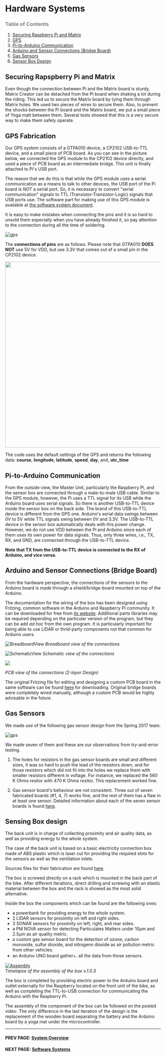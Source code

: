 Hardware Systems
=======
### <span style="color:grey">Table of Contents</span>

1. [Securing Raspberry Pi and Matrix](#matrix)
2. [GPS](#gps)
3. [Pi-to-Arduino Communication](#commo)
4. [Arduino and Sensor Connections (Bridge Board)](#arduino)
5. [Gas Sensors](#gas)
6. [Sensor Box Design](#box)


<a name="matrix"></a>
## Securing Rapspberry Pi and Matrix
Even though the connection between Pi and the Matrix board is sturdy, Matrix Creator can be detached from the Pi board when shaking a lot during the riding. This led us to secure the Matrix board by tying them through Matrix holes. We used two pieces of wires to secure them. Also, to prevent the shocks between the Pi board and the Matrix board, we put a small piece of Yoga matt between them. Several tests showed that this is a very secure way to make them safely operate. 


<a name="gps"></a>
## GPS Fabrication
Our GPS system consists of a GTPA010 device, a CP2102 USB-to-TTL device, and a small piece of PCB board. As you can see in the picture below, we connected the GPS module to the CP2102 device directly, and used a piece of PCB board as an intermediate bridge. This unit is finally attached to Pi's USB port. 

The reason that we do this is that while the GPS module uses a serial communication as a means to talk to other devices, the USB port of the Pi board is *NOT* a serial port. So, it is necessary to convert "serial communication" signals to TTL (Transistor-Transistor-Logic) signals that USB ports use. The software part for making use of this GPS module is available at [the software system document](software.md).

It is easy to make mistakes when connecting the pins and it is so hard to unsold them especially when you have already finished it, so pay attention to the connection during all the time of soldering. 

![gps](https://github.com/cledantec/Cycle-Atlanta-SLaB/blob/master/images/gps2.jpg?raw=true)

The **connections of pins** are as follows. Please note that GTPA010 **DOES NOT** use 5V for VDD, but use 3.3V that comes out of a small pin in the CP2102 device. 

<img src="https://github.com/cledantec/Cycle-Atlanta-SLaB/blob/master/images/gpsStructure4.png?raw=true" width=600px>

The code uses the default settings of the GPS and returns the following data: **course**, **longitude**, **latitude**, **speed**, **day**, and, **utc_time**

   
<a name="commo"></a>
## Pi-to-Arduino Communication
From the outside view, the Master Unit, particularly the Raspberry Pi, and the sensor box are connected through a male-to-male USB cable. Similar to the GPS module, however, the Pi uses a TTL signal for its USB while the Arduino board uses serial signals. So there is another USB-to-TTL device inside the sensor box on the back side. The brand of this USB-to-TTL device is different from the GPS one. Arduino's serial data swings between 0V to 5V while TTL signals swing between 0V and 3.3V. The USB-to-TTL device in the sensor box automatically deals with this power change. However, we do not use VDD between the Pi and Arduino since each of them uses its own power for data signals. Thus, only three wires, i.e., TX, RX, and GND, are connected through the USB-to-TTL device. 

**Note that TX from the USB-to-TTL device is connected to the RX of Arduino, and vice versa.**


<a name="arduino"></a>
## Arduino and Sensor Connections (Bridge Board)
From the hardware perspective, the connections of the sensors to the Arduino board is made through a shield/bridge-board mounted on top of the Arduino.

The documentation for the wiring of the box has been designed using Fritzing, common software in the Arduino and Raspberry Pi community. It can be downloaded for free from [its website](http://fritzing.org/home/). Additional parts libraries may be required depending on the particular version of the program, but they can be add *ad hoc* from the own program. It is particularly important for being able to use LIDAR or thrid-party components not that common for Arduino users.

![BreadboardView](https://github.com/cledantec/Cycle-Atlanta-SLaB/raw/master/DSSG2017_SensingBox_Arduino/Fritzing_Schema/PCB%20Cycle%20Atlanta/BackBoxConnections_BreadboardView.png)
*Breadboard view of the connections*

![SchematicView](https://github.com/cledantec/Cycle-Atlanta-SLaB/raw/master/DSSG2017_SensingBox_Arduino/Fritzing_Schema/PCB%20Cycle%20Atlanta/BackBoxConnections_SchematicView.png)
*Schematic view of the connections*

<img src="https://github.com/cledantec/Cycle-Atlanta-SLaB/blob/master/DSSG2017_SensingBox_Arduino/Fritzing_Schema/PCB%20Cycle%20Atlanta/BackBoxConnections_PCBView.png?raw=true">

*PCB view of the connections (2-layer Design)*

The original Fritzing file for editing and designing a custom PCB board in the same software can be found [here](https://github.com/cledantec/Cycle-Atlanta-SLaB/raw/master/DSSG2017_SensingBox_Arduino/Fritzing_Schema/PCB_BackBox_2layers.fzz) for downloading. Original bridge boards were completely wired manually, although a custom PCB would be highly advisable in the future.


<a name="gas"></a>
## Gas Sensors
We made use of the following gas sensor design from the Spring 2017 team.

![gps](https://github.com/cledantec/Cycle-Atlanta-SLaB/blob/master/images/gasSensor.png?raw=true)

We made seven of them and these are our observations from try-and-error testing. 

1. The holes for resistors in the gas sensor boards are small and different sizes, it was so hard to push the lead of the resistors down, and for those resistors which did not fit into the holes we replace them with smaller resistors different in voltage. For instance, we replaced the 560 K Ohms resitor with 470 K Ohms resitor. This replacement worked fine. 

2. Gas sensor board's behaviour are not consistent. Three out of seven fabricated boards (#1, 4, 7) works fine, and the rest of them has a flaw in at least one sensor. Detailed information about each of the seven sensor boards is found [here](https://docs.google.com/spreadsheets/d/18mLQVb0HjoA-88Tq4y8rYqyIrmJ9yjPXizwVc3SuRZM/edit?usp=sharing).
		
					
<a name="box"></a>
## Sensing Box design

The back unit is in charge of collecting proximity and air quality data, as well as providing energy to the whole system.

The case of the back unit is based on a basic electricity connection box made of ABS plastic which is laser cut for providing the required slots for the sensors as well as the ventilation inlets.

Sources files for their fabrication are found [here](https://github.com/cledantec/Cycle-Atlanta-SLaB/tree/master/DSSG2017_SensingBox_Arduino/ABS_laser_cutting).

The box is screwed directly on a rack which is mounted in the back part of the bike. After different iterations, direct drilling and screwing with an elastic material between the box and the rack is showed as the most solid alternative.

Inside the box the components which can be found are the following ones:

- a powerbank for providing energy to the whole system.
- 2 LIDAR sensors for proximity on left and right sides.
- 3 SONAR sensors for proximity on left, right, and rear sides.
- a PM NOVA sensor for detecting Particulates Matters under 10μm and 2.5μm as air quality metric.
- a custom gas sensor board for the detection of ozone, carbon monoxide, sulfur dioxide, and nitrogenn dioxide as air pollution metric from other vehicles.
- an Arduino UNO board gatherㄴ all the data from those sensors.

[![Assembly](https://img.youtube.com/vi/Jq7rCaWT5Fk/0.jpg)](https://www.youtube.com/watch?v=t7hX2DIzW0o "Assembly")<br>
*Timelapse of the assembly of the box v.1.0.3*

The box is completed by providing electric power to the Arduino board and outlet externally for the Raspberry located on the front unit of the bike, as well as completing the TTL-to-USB connection for communicating the Arduino with the Raspberry Pi.

The assembly of the component of the box can be followed on the posted video. The only difference in the last iteration of the design is the replacement of the wooden board separating the battery and the Arduino board by a yoga mat under the microcontroller.


****
#### PREV PAGE: [System Overview](overview.md)
#### NEXT PAGE: [Software Systems](software.md)

